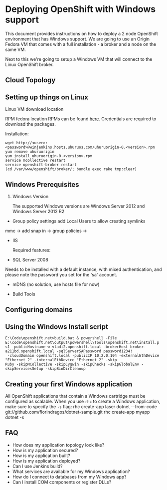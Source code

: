 # Deploying OpenShift with Windows support #

This document provides instructions on how to deploy a 2 node OpenShift environment that has Windows support. 
We are going to use an Origin Fedora VM that comes with a full installation - a broker and a node on the same VM.

Next to this we're going to setup a Windows VM that will connect to the Linux OpenShift broker. 

## Cloud Topology ##


## Setting up things on Linux ##

Linux VM download location

RPM fedora location
RPMs can be found [here](http://winjenkins.hosts.uhuruos.com/). Credentials are required to download the packages.

Installation:

	wget http://<user>:<password>@winjenkins.hosts.uhuruos.com/uhuruorigin-0.<version>.rpm
	yum remove uhuruorigin
	yum install uhuruorigin-0.<version>.rpm
	service mcollective restart
	service openshift-broker restart
	(cd /var/www/openshift/broker/; bundle exec rake tmp:clear)

## Windows Prerequisites ##

1. Windows Version

	The supported Windows versions are Windows Server 2012 and Windows Server 2012 R2
- Group policy settings add Local Users to allow creating symlinks

mmc -> add snap in -> group policies -> 

- IIS

	Required features:

- SQL Server 2008

Needs to be installed with a default instance, with mixed authentication, and please note the password you set for the 'sa' account.

- mDNS (no solution, use hosts file for now)


- Build Tools


## Configuring domains ##

## Using the Windows Install script ##


	E:\Code\openshift.net>build.bat & powershell -File E:\code\openshift.net\output\powershell\Tools\openshift.net\install.p
	s1 -publicHostname w-vladi2.openshift.local -brokerHost broker-a211bd.openshift.local -sqlServerSAPassword password1234!
	 -cloudDomain openshift.local -publicIP 10.2.0.104 -externalEthDevice "Ethernet 2" -internalEthDevice "Ethernet 2" -skip
	Ruby -skipMCollective -skipCygwin -skipChecks -skipGlobalEnv -skipServicesSetup -skipBinDirCleanup


## Creating your first Windows application ##

All OpenShift applications that contain a Windows cartridge must be configured as scalable.
When you use `rhc` to create a Windows application, make sure to specify the `-s` flag:
 rhc create-app laser dotnet --from-code git://github.com/florindragos/dotnet-sample.git
	rhc create-app myapp dotnet -s

## FAQ ##

- How does my application topology look like?
- How is my application secured?
- How is my application built?
- How is my application deployed?
- Can I use Jenkins build?
- What services are available for my Windows application?
- How do I connect to databases from my Windows app?
- Can I install COM components or register DLLs?